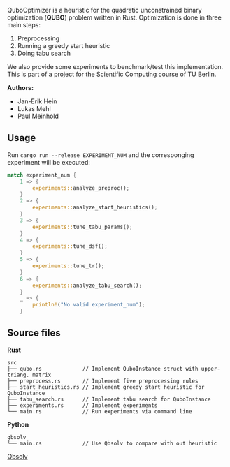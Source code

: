QuboOptimizer is a heuristic for the quadratic unconstrained binary optimization
(**QUBO**) problem written in Rust.
Optimization is done in three main steps:

1. Preprocessing
2. Running a greedy start heuristic
3. Doing tabu search

We also provide some experiments to benchmark/test this implementation.  
This is part of a project for the Scientific Computing course of TU Berlin.

**Authors:**  
* Jan-Erik Hein  
* Lukas Mehl  
* Paul Meinhold

## Usage
Run `cargo run --release EXPERIMENT_NUM` and the corresponging experiment will
be executed:
```Rust
match experiment_num {
    1 => {
        experiments::analyze_preproc();
    }
    2 => {
        experiments::analyze_start_heuristics();
    }
    3 => {
        experiments::tune_tabu_params();
    }
    4 => {
        experiments::tune_dsf();
    }
    5 => {
        experiments::tune_tr();
    }
    6 => {
        experiments::analyze_tabu_search();
    }
    _ => {
        println!("No valid experiment_num");
    }
```
## Source files
**Rust**
```
src
├── qubo.rs             // Implement QuboInstance struct with upper-triang. matrix
├── preprocess.rs       // Implement five preprocessing rules
├── start_heuristics.rs // Implement greedy start heuristic for QuboInstance
├── tabu_search.rs      // Implement tabu search for QuboInstance
├── experiments.rs      // Implement experiments
└── main.rs             // Run experiments via command line
```
**Python**
```
qbsolv
└── main.rs             // Use Qbsolv to compare with out heuristic
```
[Qbsolv](https://github.com/dwavesystems/qbsolv)
